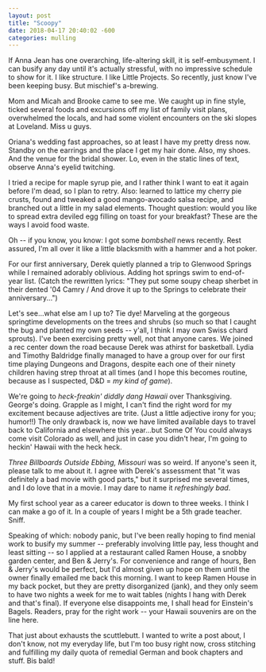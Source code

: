 ```yaml
---
layout: post
title: "Scoopy"
date: 2018-04-17 20:40:02 -600
categories: mulling
---
```

If Anna Jean has one overarching, life-altering skill, it is
self-embusyment. I can busify any day until it's actually stressful,
with no impressive schedule to show for it. I like structure. I like
Little Projects. So recently, just know I've been keeping busy. But
mischief's a-brewing.

Mom and Micah and Brooke came to see me. We caught up in fine style,
ticked several foods and excursions off my list of family visit plans,
overwhelmed the locals, and had some violent encounters on the ski
slopes at Loveland. Miss u guys.

Oriana's wedding fast approaches, so at least I have my pretty dress
now. Standby on the earrings and the place I get my hair done. Also, my
shoes. And the venue for the bridal shower. Lo, even in the static lines
of text, observe Anna's eyelid twitching.

I tried a recipe for maple syrup pie, and I rather think I want to eat
it again before I'm dead, so I plan to retry. Also: learned to lattice
my cherry pie crusts, found and tweaked a good mango-avocado salsa
recipe, and branched out a little in my salad elements. Thought
question: would you like to spread extra deviled egg filling on toast
for your breakfast? These are the ways I avoid food waste.

Oh -- if you know, you know: I got some *bombshell* news recently. Rest
assured, I'm all over it like a little blacksmith with a hammer and a
hot poker.

For our first anniversary, Derek quietly planned a trip to Glenwood
Springs while I remained adorably oblivious. Adding hot springs swim to
end-of-year list. (Catch the rewritten lyrics: "They put some soupy
cheap sherbet in their dented '04 Camry / And drove it up to the Springs
to celebrate their anniversary...")

Let's see...what else am I up to? Tie dye! Marveling at the gorgeous
springtime developments on the trees and shrubs (so much so that I
caught the bug and planted my own seeds -- y'all, I think I may own
Swiss chard sprouts). I've been exercising pretty well, not that anyone
cares. We joined a rec center down the road because Derek was athirst
for basketball. Lydia and Timothy Baldridge finally managed to have a
group over for our first time playing Dungeons and Dragons, despite each
one of their ninety children having strep throat at all times (and I
hope this becomes routine, because as I suspected, D&D = *my kind of
game*).

We're going to *heck-freakin' diddly dang Hawaii* over Thanksgiving.
George's doing. Grapple as I might, I can't find the right word for my
excitement because adjectives are trite. (Just a little adjective irony
for you; humor!!) The only drawback is, now we have limited available
days to travel back to California and elsewhere this year...but Some Of
You could always come visit Colorado as well, and just in case you
didn't hear, I'm going to heckin' Hawaii with the heck heck.

*Three Billboards Outside Ebbing, Missouri* was so weird. If anyone's
seen it, please talk to me about it. I agree with Derek's assessment
that "it was definitely a bad movie with good parts," but it surprised
me several times, and I do love that in a movie. I may dare to name it
*refreshingly bad*.

My first school year as a career educator is down to three weeks. I
think I can make a go of it. In a couple of years I might be a 5th grade
teacher. Sniff.

Speaking of which: nobody panic, but I've been really hoping to find
menial work to busify my summer -- preferably involving little pay, less
thought and least sitting -- so I applied at a restaurant called Ramen
House, a snobby garden center, and Ben & Jerry's. For convenience and
range of hours, Ben & Jerry's would be perfect, but I'd almost given up
hope on them until the owner finally emailed me back this morning. I
want to keep Ramen House in my back pocket, but they are pretty
disorganized (jank), and they only seem to have two nights a week for me
to wait tables (nights I hang with Derek and that's final). If everyone
else disappoints me, I shall head for Einstein's Bagels. Readers, pray
for the right work -- your Hawaii souvenirs are on the line here.

That just about exhausts the scuttlebutt. I wanted to write a post
about, I don't know, not my everyday life, but I'm too busy right now,
cross stitching and fulfilling my daily quota of remedial German and
book chapters and stuff. Bis bald!


